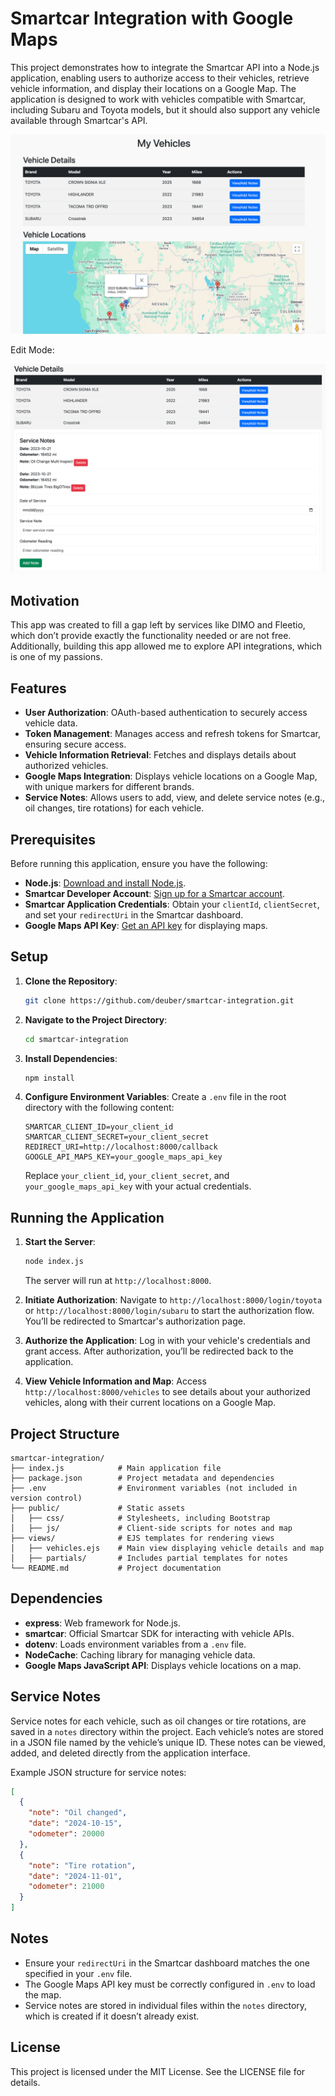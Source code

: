 
Smartcar Integration with Google Maps
=====================================

This project demonstrates how to integrate the Smartcar API into a Node.js application, enabling users to authorize access to their vehicles, retrieve vehicle information, and display their locations on a Google Map. The application is designed to work with vehicles compatible with Smartcar, including Subaru and Toyota models, but it should also support any vehicle available through Smartcar's API.

![Demo Image](https://raw.githubusercontent.com/deuber/smartcar-integration/main/DemoImage.png)

Edit Mode:

![Demo Image](https://raw.githubusercontent.com/deuber/smartcar-integration/main/DemoEditNotes.png)


Motivation
----------

This app was created to fill a gap left by services like DIMO and Fleetio, which don’t provide exactly the functionality needed or are not free. Additionally, building this app allowed me to explore API integrations, which is one of my passions.

Features
--------

- **User Authorization**: OAuth-based authentication to securely access vehicle data.
- **Token Management**: Manages access and refresh tokens for Smartcar, ensuring secure access.
- **Vehicle Information Retrieval**: Fetches and displays details about authorized vehicles.
- **Google Maps Integration**: Displays vehicle locations on a Google Map, with unique markers for different brands.
- **Service Notes**: Allows users to add, view, and delete service notes (e.g., oil changes, tire rotations) for each vehicle.

Prerequisites
-------------

Before running this application, ensure you have the following:

- **Node.js**: [Download and install Node.js](https://nodejs.org/).
- **Smartcar Developer Account**: [Sign up for a Smartcar account](https://smartcar.com/).
- **Smartcar Application Credentials**: Obtain your `clientId`, `clientSecret`, and set your `redirectUri` in the Smartcar dashboard.
- **Google Maps API Key**: [Get an API key](https://developers.google.com/maps/documentation/javascript/get-api-key) for displaying maps.

Setup
-----

1. **Clone the Repository**:
   ```bash
   git clone https://github.com/deuber/smartcar-integration.git
   ```

2. **Navigate to the Project Directory**:
   ```bash
   cd smartcar-integration
   ```

3. **Install Dependencies**:
   ```bash
   npm install
   ```

4. **Configure Environment Variables**:
   Create a `.env` file in the root directory with the following content:

   ```env
   SMARTCAR_CLIENT_ID=your_client_id
   SMARTCAR_CLIENT_SECRET=your_client_secret
   REDIRECT_URI=http://localhost:8000/callback
   GOOGLE_API_MAPS_KEY=your_google_maps_api_key
   ```

   Replace `your_client_id`, `your_client_secret`, and `your_google_maps_api_key` with your actual credentials.

Running the Application
-----------------------

1. **Start the Server**:
   ```bash
   node index.js
   ```
   The server will run at `http://localhost:8000`.

2. **Initiate Authorization**:
   Navigate to `http://localhost:8000/login/toyota` or `http://localhost:8000/login/subaru` to start the authorization flow. You’ll be redirected to Smartcar's authorization page.

3. **Authorize the Application**:
   Log in with your vehicle's credentials and grant access. After authorization, you’ll be redirected back to the application.

4. **View Vehicle Information and Map**:
   Access `http://localhost:8000/vehicles` to see details about your authorized vehicles, along with their current locations on a Google Map.

Project Structure
-----------------

```plaintext
smartcar-integration/
├── index.js            # Main application file
├── package.json        # Project metadata and dependencies
├── .env                # Environment variables (not included in version control)
├── public/             # Static assets
│   ├── css/            # Stylesheets, including Bootstrap
│   ├── js/             # Client-side scripts for notes and map
├── views/              # EJS templates for rendering views
│   ├── vehicles.ejs    # Main view displaying vehicle details and map
│   ├── partials/       # Includes partial templates for notes
└── README.md           # Project documentation
```

Dependencies
------------

- **express**: Web framework for Node.js.
- **smartcar**: Official Smartcar SDK for interacting with vehicle APIs.
- **dotenv**: Loads environment variables from a `.env` file.
- **NodeCache**: Caching library for managing vehicle data.
- **Google Maps JavaScript API**: Displays vehicle locations on a map.

Service Notes
-------------

Service notes for each vehicle, such as oil changes or tire rotations, are saved in a `notes` directory within the project. Each vehicle’s notes are stored in a JSON file named by the vehicle’s unique ID. These notes can be viewed, added, and deleted directly from the application interface.

Example JSON structure for service notes:
```json
[
  {
    "note": "Oil changed",
    "date": "2024-10-15",
    "odometer": 20000
  },
  {
    "note": "Tire rotation",
    "date": "2024-11-01",
    "odometer": 21000
  }
]
```

Notes
-----

- Ensure your `redirectUri` in the Smartcar dashboard matches the one specified in your `.env` file.
- The Google Maps API key must be correctly configured in `.env` to load the map.
- Service notes are stored in individual files within the `notes` directory, which is created if it doesn’t already exist.

License
-------

This project is licensed under the MIT License. See the LICENSE file for details.
